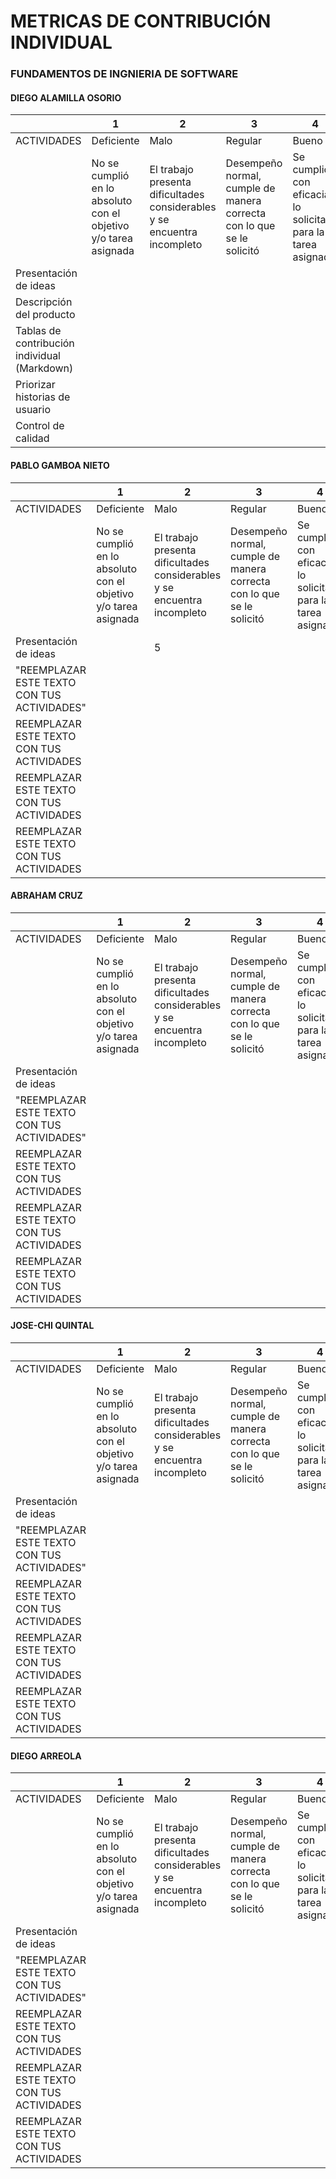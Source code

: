 # METRICAS DE CONTRIBUCIÓN INDIVIDUAL
### FUNDAMENTOS DE INGNIERIA DE SOFTWARE
#### DIEGO ALAMILLA OSORIO

|                                              | 1                                                               | 2                                                                        | 3                                                                     | 4                                                                | 5                                                                                 |
|----------------------------------------------|-----------------------------------------------------------------|--------------------------------------------------------------------------|-----------------------------------------------------------------------|------------------------------------------------------------------|-----------------------------------------------------------------------------------|
| ACTIVIDADES                                  | Deficiente                                                      | Malo                                                                     | Regular                                                               | Bueno                                                            | Excelente                                                                         |
|                                              | No se cumplió en lo absoluto con el objetivo y/o tarea asignada | El trabajo presenta dificultades considerables y se encuentra incompleto | Desempeño normal, cumple de manera correcta con lo que se le solicitó | Se cumplió con eficacia lo solicitado para la tarea asignada | Se cumplió a la perfección, en tiempo y forma, con el objetivo y/o tarea asignada |
| Presentación de ideas                        |                                                                 |                                                                          |                                                                       |                                                                  |                                                                                   |
| Descripción del producto                     |                                                                 |                                                                          |                                                                       |                                                                  |                                                                                   |
| Tablas de contribución individual (Markdown) |                                                                 |                                                                          |                                                                       |                                                                  |                                                                                   |
| Priorizar historias de usuario               |                                                                 |                                                                          |                                                                       |                                                                  |                                                                                   |
| Control de calidad                           |                                                                 |                                                                          |                                                                       |                                                                  |                                                                                   |


#### PABLO GAMBOA NIETO

|                                              | 1                                                               | 2                                                                        | 3                                                                     | 4                                                                | 5                                                                                 |
|----------------------------------------------|-----------------------------------------------------------------|--------------------------------------------------------------------------|-----------------------------------------------------------------------|------------------------------------------------------------------|-----------------------------------------------------------------------------------|
| ACTIVIDADES                                  | Deficiente                                                      | Malo                                                                     | Regular                                                               | Bueno                                                            | Excelente                                                                         |
|                                              | No se cumplió en lo absoluto con el objetivo y/o tarea asignada | El trabajo presenta dificultades considerables y se encuentra incompleto | Desempeño normal, cumple de manera correcta con lo que se le solicitó | Se cumplió con eficacia lo solicitado para la tarea asignada | Se cumplió a la perfección, en tiempo y forma, con el objetivo y/o tarea asignada |
| Presentación de ideas                        |                                                                 |                                             5                            |                                                                       |                                                                  |                                                                                   |
| "REEMPLAZAR ESTE TEXTO CON TUS ACTIVIDADES"                     |                                                                 |                                                                          |                                                                       |                                                                  |                                                                                   |
| REEMPLAZAR ESTE TEXTO CON TUS ACTIVIDADES |                                                                 |                                                                          |                                                                       |                                                                  |                                                                                   |
| REEMPLAZAR ESTE TEXTO CON TUS ACTIVIDADES             |                                                                 |                                                                          |                                                                       |                                                                  |                                                                                   |
| REEMPLAZAR ESTE TEXTO CON TUS ACTIVIDADES                           |                                                                 |                                                                          |                                                                       |                                                                  |                                                                                   |


#### ABRAHAM CRUZ

|                                              | 1                                                               | 2                                                                        | 3                                                                     | 4                                                                | 5                                                                                 |
|----------------------------------------------|-----------------------------------------------------------------|--------------------------------------------------------------------------|-----------------------------------------------------------------------|------------------------------------------------------------------|-----------------------------------------------------------------------------------|
| ACTIVIDADES                                  | Deficiente                                                      | Malo                                                                     | Regular                                                               | Bueno                                                            | Excelente                                                                         |
|                                              | No se cumplió en lo absoluto con el objetivo y/o tarea asignada | El trabajo presenta dificultades considerables y se encuentra incompleto | Desempeño normal, cumple de manera correcta con lo que se le solicitó | Se cumplió con eficacia lo solicitado para la tarea asignada | Se cumplió a la perfección, en tiempo y forma, con el objetivo y/o tarea asignada |
| Presentación de ideas                        |                                                                 |                                                                          |                                                                       |                                                                  |                                                                                   |
| "REEMPLAZAR ESTE TEXTO CON TUS ACTIVIDADES"                     |                                                                 |                                                                          |                                                                       |                                                                  |                                                                                   |
| REEMPLAZAR ESTE TEXTO CON TUS ACTIVIDADES |                                                                 |                                                                          |                                                                       |                                                                  |                                                                                   |
| REEMPLAZAR ESTE TEXTO CON TUS ACTIVIDADES             |                                                                 |                                                                          |                                                                       |                                                                  |                                                                                   |
| REEMPLAZAR ESTE TEXTO CON TUS ACTIVIDADES                           |                                                                 |                                                                          |                                                                       |                                                                  |                                                                                   |

#### JOSE-CHI QUINTAL

|                                              | 1                                                               | 2                                                                        | 3                                                                     | 4                                                                | 5                                                                                 |
|----------------------------------------------|-----------------------------------------------------------------|--------------------------------------------------------------------------|-----------------------------------------------------------------------|------------------------------------------------------------------|-----------------------------------------------------------------------------------|
| ACTIVIDADES                                  | Deficiente                                                      | Malo                                                                     | Regular                                                               | Bueno                                                            | Excelente                                                                         |
|                                              | No se cumplió en lo absoluto con el objetivo y/o tarea asignada | El trabajo presenta dificultades considerables y se encuentra incompleto | Desempeño normal, cumple de manera correcta con lo que se le solicitó | Se cumplió con eficacia lo solicitado para la tarea asignada | Se cumplió a la perfección, en tiempo y forma, con el objetivo y/o tarea asignada |
| Presentación de ideas                        |                                                                 |                                                                          |                                                                       |                                                                  |                                                                                   |
| "REEMPLAZAR ESTE TEXTO CON TUS ACTIVIDADES"                     |                                                                 |                                                                          |                                                                       |                                                                  |                                                                                   |
| REEMPLAZAR ESTE TEXTO CON TUS ACTIVIDADES |                                                                 |                                                                          |                                                                       |                                                                  |                                                                                   |
| REEMPLAZAR ESTE TEXTO CON TUS ACTIVIDADES             |                                                                 |                                                                          |                                                                       |                                                                  |                                                                                   |
| REEMPLAZAR ESTE TEXTO CON TUS ACTIVIDADES                           |                                                                 |                                                                          |                                                                       |                                                                  |                                                                                   |


#### DIEGO ARREOLA

|                                              | 1                                                               | 2                                                                        | 3                                                                     | 4                                                                | 5                                                                                 |
|----------------------------------------------|-----------------------------------------------------------------|--------------------------------------------------------------------------|-----------------------------------------------------------------------|------------------------------------------------------------------|-----------------------------------------------------------------------------------|
| ACTIVIDADES                                  | Deficiente                                                      | Malo                                                                     | Regular                                                               | Bueno                                                            | Excelente                                                                         |
|                                              | No se cumplió en lo absoluto con el objetivo y/o tarea asignada | El trabajo presenta dificultades considerables y se encuentra incompleto | Desempeño normal, cumple de manera correcta con lo que se le solicitó | Se cumplió con eficacia lo solicitado para la tarea asignada | Se cumplió a la perfección, en tiempo y forma, con el objetivo y/o tarea asignada |
| Presentación de ideas                        |                                                                 |                                                                          |                                                                       |                                                                  |                                                                                   |
| "REEMPLAZAR ESTE TEXTO CON TUS ACTIVIDADES"                     |                                                                 |                                                                          |                                                                       |                                                                  |                                                                                   |
| REEMPLAZAR ESTE TEXTO CON TUS ACTIVIDADES |                                                                 |                                                                          |                                                                       |                                                                  |                                                                                   |
| REEMPLAZAR ESTE TEXTO CON TUS ACTIVIDADES             |                                                                 |                                                                          |                                                                       |                                                                  |                                                                                   |
| REEMPLAZAR ESTE TEXTO CON TUS ACTIVIDADES                           |                                                                 |                                                                          |                                                                       |                                                                  |                                                                                   |
